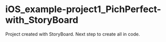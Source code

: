 # iOS_example-project1_PichPerfect-with_StoryBoard
 Project created with StoryBoard. 
 Next step to create all in code. 
